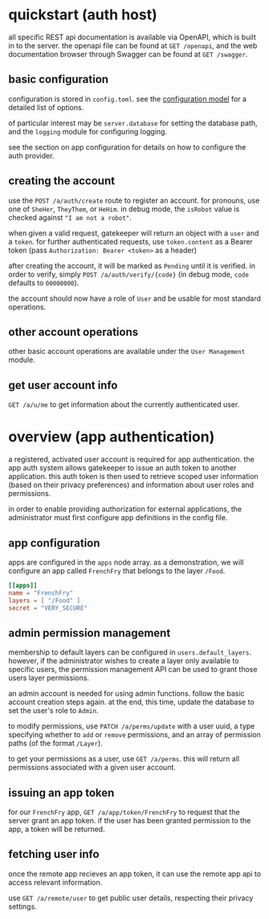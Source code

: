 
# quickstart (auth host)

all specific REST api documentation is available via OpenAPI, which is built in to the server.
the openapi file can be found at `GET /openapi`, and the web documentation browser through Swagger can be found at `GET /swagger`.

## basic configuration

configuration is stored in `config.toml`. see the [configuration model](../src/Gatekeeper/Config/SConfig.cs) for a detailed list of options.

of particular interest may be `server.database` for setting the database path, and the `logging` module for configuring logging.

see the section on app configuration for details on how to configure the auth provider.

## creating the account
use the `POST /a/auth/create` route to register an account. for pronouns, use one of `SheHer`, `TheyThem`, or `HeHim`.
in debug mode, the `isRobot` value is checked against `"I am not a robot"`.

when given a valid request, gatekeeper will return an object with a `user` and a `token`.
for further authenticated requests, use `token.content` as a Bearer token (pass `Authorization: Bearer <token>` as a header)

after creating the account, it will be marked as `Pending` until it is verified. in order to verify, simply `POST /a/auth/verify/{code}` (in debug mode, `code` defaults to `00000000`).

the account should now have a role of `User` and be usable for most standard operations.

## other account operations
other basic account operations are available under the `User Management` module.

## get user account info

`GET /a/u/me` to get information about the currently authenticated user.

# overview (app authentication)

a registered, activated user account is required for app authentication.
the app auth system allows gatekeeper to issue an auth token to another application.
this auth token is then used to retrieve scoped user information (based on their privacy preferences) and information about user roles and permissions.

in order to enable providing authorization for external applications, the administrator must first configure app definitions in the config file.

## app configuration

apps are configured in the `apps` node array.
as a demonstration, we will configure an app called `FrenchFry` that belongs to the layer `/Food`.

```toml
[[apps]]
name = "FrenchFry"
layers = [ "/Food" ]
secret = "VERY_SECURE"
```

## admin permission management

membership to default layers can be configured in `users.default_layers`.
however, if the administrator wishes to create a layer only available to specific users, the permission management API can be used to grant those users layer permissions.

an admin account is needed for using admin functions. follow the basic account creation steps again. at the end, this time, update the database to set the user's role to `Admin`.

to modify permissions, use `PATCH /a/perms/update` with a user uuid, a type specifying whether to `add` or `remove` permissions, and an array of permission paths (of the format `/Layer`).

to get your permissions as a user, use `GET /a/perms`. this will return all permissions associated with a given user account.

## issuing an app token

for our `FrenchFry` app, `GET /a/app/token/FrenchFry` to request that the server grant an app token. if the user has been granted permission to the app, a token will be returned.

## fetching user info

once the remote app recieves an app token, it can use the remote app api to access relevant information.

use `GET /a/remote/user` to get public user details, respecting their privacy settings.
